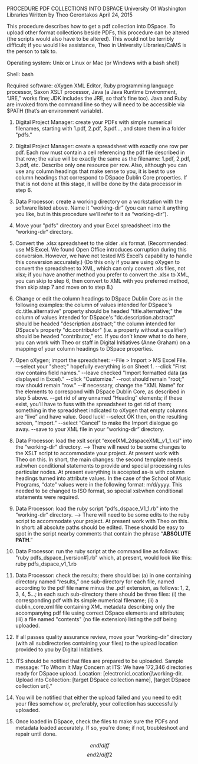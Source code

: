 PROCEDURE
PDF COLLECTIONS INTO DSPACE
University Of Washington Libraries
Written by Theo Gerontakos
April 24, 2015

This procedure describes how to get a pdf collection into DSpace. To upload other format collections beside PDFs, this procedure can be altered (the scripts would also have to be altered). This would not be terribly difficult; if you would like assistance, Theo in University Libraries/CaMS is the person to talk to.

Operating system: Unix or Linux or Mac (or Windows with a bash shell)

Shell: bash

Required software: oXygen XML Editor, Ruby programming language processor, Saxon XSLT processor, Java (a Java Runtime Environment, “JRE,” works fine; JDK includes the JRE, so that’s fine too). Java and Ruby are invoked from the command line so they will need to be accessible via $PATH (that’s an environment variable).

1. Digital Project Manager: create your PDFs with simple numerical filenames, starting with 1.pdf, 2.pdf, 3.pdf..., and store them in a folder "pdfs."


2. Digital Project Manager: create a spreadsheet with exactly one row per pdf. Each row must contain a cell referencing the pdf file described in that row; the value will be exactly the same as the filename: 1.pdf, 2.pdf, 3.pdf, etc. Describe only one resource per row. Also, although you can use any column headings that make sense to you, it is best to use column headings that correspond to DSpace Dublin Core properties. If that is not done at this stage, it will be done by the data processor in step 6.


3. Data Processor: create a working directory on a workstation with the software listed above. Name it “working-dir” (you can name it anything you like, but in this procedure we’ll refer to it as “working-dir”).


4. Move your "pdfs" directory and your Excel spreadsheet into the “working-dir“ directory.


5. Convert the .xlsx spreadsheet to the older .xls format. (Recommended: use MS Excel. We found Open Office introduces corruption during this conversion. However, we have not tested MS Excel’s capability to handle this conversion accurately.) (Do this only if you are using oXygen to convert the spreadsheet to XML, which can only convert .xls files, not xlsx; if you have another method you prefer to convert the .xlsx to XML, you can skip to step 6, then convert to XML with you preferred method, then skip step 7 and move on to step 8.) 


6. Change or edit the column headings to DSpace Dublin Core as in the following examples: the column of values intended for DSpace's dc.title.alternative" property should be headed "title.alternative;" the column of values intended for DSpace's "dc.description.abstract" should be headed "description.abstract;" the column intended for DSpace's property "dc.contributor" (i.e. a property without a qualifier) should be headed "contributor,” etc. If you don’t know what to do here, you can work with Theo or staff in Digital Initiatives (Anne Graham) on a mapping of your column headings to DSpace properties.


7. Open oXygen; import the spreadsheet:
--File > Import > MS Excel File.
—select your "sheet;" hopefully everything is on Sheet 1.
--click "First row contains field names.”
--leave checked "Import formatted data (as displayed in Excel).”
--click "Customize.”
--root should remain "root;" row should remain "row."
--if necessary, change the "XML Name" for the elements to correspond with DSpace Dublin Core, as described in step 5 above. 
--get rid of any unnamed “Heading” elements; if these exist, you’ll have to fuss with the spreadsheet to get rid of them; something in the spreadsheet indicated to oXygen that empty columns are “live” and have value. Good luck!
--select OK then, on the resulting screen, "Import.”
--select “Cancel” to make the Import dialogue go away.
--save to your XML file in your “working-dir” directory.


8. Data Processor: load the xslt script “excelXML2dspaceXML_v1_1.xsl" into the “working-dir“ directory. —> There will need to be some changes to the XSLT script to accommodate your project. At present work with Theo on this. In short, the main changes: the second template needs xsl:when conditional statements to provide and special processing rules particular nodes. At present everything is accepted as-is with column headings turned into attribute values. In the case of the School of Music Programs, “date” values were in the following format: m/d/yyyy. This needed to be changed to ISO format, so special xsl:when conditional statements were required.

9. Data Processor: load the ruby script "pdfs_dspace_V1_1.rb" into the “working-dir“ directory. —> There will need to be some edits to the ruby script to accommodate your project. At present work with Theo on this. In short: all absolute paths should be edited. These should be easy to spot in the script nearby comments that contain the phrase “**ABSOLUTE PATH**.”


10. Data Processor: run the ruby script at the command line as follows: "ruby pdfs_dspace_[version#].rb" which, at present, would look like this: ruby pdfs_dspace_v1_1.rb


11. Data Processor: check the results; there should be: (a) in one containing directory named “results,” one sub-directory for each file, named according to the pdf file name minus the .pdf extension, as follows: 1, 2, 3, 4, 5…; in each such sub-directory there should be three files: (i) the corresponding pdf with its simple numerical filename; (ii) a dublin_core.xml file containing XML metadata describing only the accompanying pdf file using correct DSpace elements and attributes; (iii) a file named "contents" (no file extension) listing the pdf being uploaded.


12. If all passes quality assurance review, move your “working-dir” directory (with all subdirectories containing your files) to the upload location provided to you by Digital Initiatives.


13. ITS should be notified that files are prepared to be uploaded. Sample message: “To Whom It May Concern at ITS: We have 172,346 directories ready for DSpace upload. Location: \[electronicLocation]\working-dir. Upload into Collection: [target DSpace collection name], [target DSpace collection uri].”


14. You will be notified that either the upload failed and you need to edit your files somehow or, preferably, your collection has successfully uploaded.


15. Once loaded in DSpace, check the files to make sure the PDFs and metadata loaded accurately. If so, you're done; if not, troubleshoot and repair until done.

$$end/diff$$
$$end2/diff2$$
